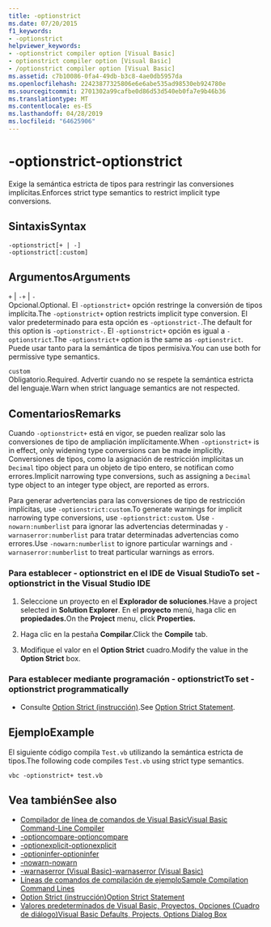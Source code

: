 ```yaml
---
title: -optionstrict
ms.date: 07/20/2015
f1_keywords:
- -optionstrict
helpviewer_keywords:
- -optionstrict compiler option [Visual Basic]
- optionstrict compiler option [Visual Basic]
- /optionstrict compiler option [Visual Basic]
ms.assetid: c7b10086-0fa4-49db-b3c8-4ae0db5957da
ms.openlocfilehash: 22423877325806e6e6abe535ad98530eb924780e
ms.sourcegitcommit: 2701302a99cafbe0d86d53d540eb0fa7e9b46b36
ms.translationtype: MT
ms.contentlocale: es-ES
ms.lasthandoff: 04/28/2019
ms.locfileid: "64625906"
---
```

# <a name="-optionstrict"></a><span data-ttu-id="9ea86-102">-optionstrict</span><span class="sxs-lookup"><span data-stu-id="9ea86-102">-optionstrict</span></span>
<span data-ttu-id="9ea86-103">Exige la semántica estricta de tipos para restringir las conversiones implícitas.</span><span class="sxs-lookup"><span data-stu-id="9ea86-103">Enforces strict type semantics to restrict implicit type conversions.</span></span>  
  
## <a name="syntax"></a><span data-ttu-id="9ea86-104">Sintaxis</span><span class="sxs-lookup"><span data-stu-id="9ea86-104">Syntax</span></span>  
  
```  
-optionstrict[+ | -]  
-optionstrict[:custom]  
```  
  
## <a name="arguments"></a><span data-ttu-id="9ea86-105">Argumentos</span><span class="sxs-lookup"><span data-stu-id="9ea86-105">Arguments</span></span>  
 <span data-ttu-id="9ea86-106">`+` &#124; `-`</span><span class="sxs-lookup"><span data-stu-id="9ea86-106">`+` &#124; `-`</span></span>  
 <span data-ttu-id="9ea86-107">Opcional.</span><span class="sxs-lookup"><span data-stu-id="9ea86-107">Optional.</span></span> <span data-ttu-id="9ea86-108">El `-optionstrict+` opción restringe la conversión de tipos implícita.</span><span class="sxs-lookup"><span data-stu-id="9ea86-108">The `-optionstrict+` option restricts implicit type conversion.</span></span> <span data-ttu-id="9ea86-109">El valor predeterminado para esta opción es `-optionstrict-`.</span><span class="sxs-lookup"><span data-stu-id="9ea86-109">The default for this option is `-optionstrict-`.</span></span> <span data-ttu-id="9ea86-110">El `-optionstrict+` opción es igual a `-optionstrict`.</span><span class="sxs-lookup"><span data-stu-id="9ea86-110">The `-optionstrict+` option is the same as `-optionstrict`.</span></span> <span data-ttu-id="9ea86-111">Puede usar tanto para la semántica de tipos permisiva.</span><span class="sxs-lookup"><span data-stu-id="9ea86-111">You can use both for permissive type semantics.</span></span>  
  
 `custom`  
 <span data-ttu-id="9ea86-112">Obligatorio.</span><span class="sxs-lookup"><span data-stu-id="9ea86-112">Required.</span></span> <span data-ttu-id="9ea86-113">Advertir cuando no se respete la semántica estricta del lenguaje.</span><span class="sxs-lookup"><span data-stu-id="9ea86-113">Warn when strict language semantics are not respected.</span></span>  
  
## <a name="remarks"></a><span data-ttu-id="9ea86-114">Comentarios</span><span class="sxs-lookup"><span data-stu-id="9ea86-114">Remarks</span></span>  
 <span data-ttu-id="9ea86-115">Cuando `-optionstrict+` está en vigor, se pueden realizar solo las conversiones de tipo de ampliación implícitamente.</span><span class="sxs-lookup"><span data-stu-id="9ea86-115">When `-optionstrict+` is in effect, only widening type conversions can be made implicitly.</span></span> <span data-ttu-id="9ea86-116">Conversiones de tipos, como la asignación de restricción implícitas un `Decimal` tipo object para un objeto de tipo entero, se notifican como errores.</span><span class="sxs-lookup"><span data-stu-id="9ea86-116">Implicit narrowing type conversions, such as assigning a `Decimal` type object to an integer type object, are reported as errors.</span></span>  
  
 <span data-ttu-id="9ea86-117">Para generar advertencias para las conversiones de tipo de restricción implícitas, use `-optionstrict:custom`.</span><span class="sxs-lookup"><span data-stu-id="9ea86-117">To generate warnings for implicit narrowing type conversions, use `-optionstrict:custom`.</span></span> <span data-ttu-id="9ea86-118">Use `-nowarn:numberlist` para ignorar las advertencias determinadas y `-warnaserror:numberlist` para tratar determinadas advertencias como errores.</span><span class="sxs-lookup"><span data-stu-id="9ea86-118">Use `-nowarn:numberlist` to ignore particular warnings and `-warnaserror:numberlist` to treat particular warnings as errors.</span></span>  
  
### <a name="to-set--optionstrict-in-the-visual-studio-ide"></a><span data-ttu-id="9ea86-119">Para establecer - optionstrict en el IDE de Visual Studio</span><span class="sxs-lookup"><span data-stu-id="9ea86-119">To set -optionstrict in the Visual Studio IDE</span></span>  
  
1. <span data-ttu-id="9ea86-120">Seleccione un proyecto en el **Explorador de soluciones**.</span><span class="sxs-lookup"><span data-stu-id="9ea86-120">Have a project selected in **Solution Explorer**.</span></span> <span data-ttu-id="9ea86-121">En el **proyecto** menú, haga clic en **propiedades.**</span><span class="sxs-lookup"><span data-stu-id="9ea86-121">On the **Project** menu, click **Properties.**</span></span>   
  
2. <span data-ttu-id="9ea86-122">Haga clic en la pestaña **Compilar**.</span><span class="sxs-lookup"><span data-stu-id="9ea86-122">Click the **Compile** tab.</span></span>  
  
3. <span data-ttu-id="9ea86-123">Modifique el valor en el **Option Strict** cuadro.</span><span class="sxs-lookup"><span data-stu-id="9ea86-123">Modify the value in the **Option Strict** box.</span></span>  
  
### <a name="to-set--optionstrict-programmatically"></a><span data-ttu-id="9ea86-124">Para establecer mediante programación - optionstrict</span><span class="sxs-lookup"><span data-stu-id="9ea86-124">To set -optionstrict programmatically</span></span>  
  
- <span data-ttu-id="9ea86-125">Consulte [Option Strict (instrucción)](../../../visual-basic/language-reference/statements/option-strict-statement.md).</span><span class="sxs-lookup"><span data-stu-id="9ea86-125">See [Option Strict Statement](../../../visual-basic/language-reference/statements/option-strict-statement.md).</span></span>  
  
## <a name="example"></a><span data-ttu-id="9ea86-126">Ejemplo</span><span class="sxs-lookup"><span data-stu-id="9ea86-126">Example</span></span>  
 <span data-ttu-id="9ea86-127">El siguiente código compila `Test.vb` utilizando la semántica estricta de tipos.</span><span class="sxs-lookup"><span data-stu-id="9ea86-127">The following code compiles `Test.vb` using strict type semantics.</span></span>  
  
```console
vbc -optionstrict+ test.vb  
```  
  
## <a name="see-also"></a><span data-ttu-id="9ea86-128">Vea también</span><span class="sxs-lookup"><span data-stu-id="9ea86-128">See also</span></span>

- [<span data-ttu-id="9ea86-129">Compilador de línea de comandos de Visual Basic</span><span class="sxs-lookup"><span data-stu-id="9ea86-129">Visual Basic Command-Line Compiler</span></span>](../../../visual-basic/reference/command-line-compiler/index.md)
- [<span data-ttu-id="9ea86-130">-optioncompare</span><span class="sxs-lookup"><span data-stu-id="9ea86-130">-optioncompare</span></span>](../../../visual-basic/reference/command-line-compiler/optioncompare.md)
- [<span data-ttu-id="9ea86-131">-optionexplicit</span><span class="sxs-lookup"><span data-stu-id="9ea86-131">-optionexplicit</span></span>](../../../visual-basic/reference/command-line-compiler/optionexplicit.md)
- [<span data-ttu-id="9ea86-132">-optioninfer</span><span class="sxs-lookup"><span data-stu-id="9ea86-132">-optioninfer</span></span>](../../../visual-basic/reference/command-line-compiler/optioninfer.md)
- [<span data-ttu-id="9ea86-133">-nowarn</span><span class="sxs-lookup"><span data-stu-id="9ea86-133">-nowarn</span></span>](../../../visual-basic/reference/command-line-compiler/nowarn.md)
- [<span data-ttu-id="9ea86-134">-warnaserror (Visual Basic)</span><span class="sxs-lookup"><span data-stu-id="9ea86-134">-warnaserror (Visual Basic)</span></span>](../../../visual-basic/reference/command-line-compiler/warnaserror.md)
- [<span data-ttu-id="9ea86-135">Líneas de comandos de compilación de ejemplo</span><span class="sxs-lookup"><span data-stu-id="9ea86-135">Sample Compilation Command Lines</span></span>](../../../visual-basic/reference/command-line-compiler/sample-compilation-command-lines.md)
- [<span data-ttu-id="9ea86-136">Option Strict (instrucción)</span><span class="sxs-lookup"><span data-stu-id="9ea86-136">Option Strict Statement</span></span>](../../../visual-basic/language-reference/statements/option-strict-statement.md)
- [<span data-ttu-id="9ea86-137">Valores predeterminados de Visual Basic, Proyectos, Opciones (Cuadro de diálogo)</span><span class="sxs-lookup"><span data-stu-id="9ea86-137">Visual Basic Defaults, Projects, Options Dialog Box</span></span>](/visualstudio/ide/reference/visual-basic-defaults-projects-options-dialog-box)
